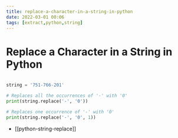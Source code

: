 ```yaml
---
title: replace-a-character-in-a-string-in-python
date: 2022-03-01 00:06
tags: [extract,python,string]
---
```


# Replace a Character in a String in Python

```python

string = '751-766-201'

# Replaces all the occurrences of '-' with '0'
print(string.replace('-', '0'))

# Replaces one occurrence of '-' with '0'
print(string.replace('-', '0', 1))
```

- [[python-string-replace]]

